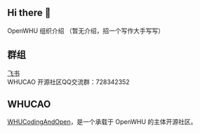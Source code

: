 ## Hi there 👋

OpenWHU 组织介绍
（暂无介绍，招一个写作大手写写）

## 群组

[飞书](https://applink.feishu.cn/client/chat/chatter/add_by_link?link_token=f20u3ac7-4b29-4f13-8823-d14e0b1bd8ec)  
WHUCAO 开源社区QQ交流群：728342352  

## WHUCAO

[WHUCodingAndOpen](https://github.com/WHUCodingAndOpen)，是一个承载于 OpenWHU 的主体开源社区。
